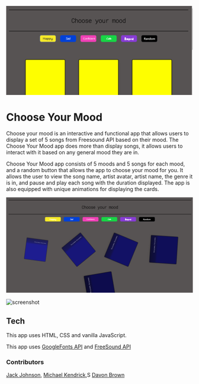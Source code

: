 ![screenshot](./assets/images/landingpage.png)

# Choose Your Mood
Choose your mood is an interactive and functional app that allows users to display a set of 5 songs from Freesound API based on their mood. The Choose Your Mood app does more than display songs, it allows users to interact with it based on any general mood they are in. 

Choose Your Mood app consists of 5 moods and 5 songs for each mood, and a random button that allows the app to choose your mood for you. It allows the user to view the song name, artist avatar, artist name, the genre it is in, and pause and play each song with the duration displayed. The app is also equipped with unique animations for displaying the cards. 

![screenshot](./assets/images/animations.png)

![screenshot](./)

## Tech
This app uses HTML, CSS and vanilla JavaScript.

This app uses [GoogleFonts API](https://developers.google.com/fonts) and [FreeSound API](https://freesound.org/docs/api/overview.html)

### Contributors 
[Jack Johnson](https://github.com/JackJohnsonGH), [Michael Kendrick](https://github.com/swazunga),S [Davon Brown](https://github.com/DavonHB)